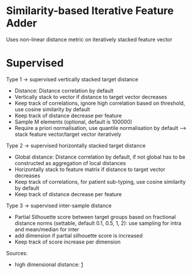 # Similarity-based Iterative Feature Adder
Uses non-linear distance metric on iteratively stacked feature vector


# Supervised 

Type 1 -> supervised vertically stacked target distance
* Distance: Distance correlation by default
* Vertically stack to vector if distance to target vector decreases
* Keep track of correlations, ignore high correlation based on threshold, use cosine similarity by default
* Keep track of distance decrease per feature
* Sample M elements (optional, default is 100000)
* Require a priori normalisation, use quantile normalisation by default
--> stack feature vector/target vector iteratively

Type 2 -> supervised horizontally stacked target distance
* Global distance: Distance correlation by default, if not global has to be constructed as aggregation of local distances 
* Horizontally stack to feature matrix if distance to target vector decreases
* Keep track of correlations, for patient sub-typing, use cosine similarity by default
* Keep track of distance decrease per feature

Type 3 -> supervised inter-sample distance
* Partial Silhouette score between target groups based on fractional distance norms (settable, default 0.1, 0.5, 1, 2): use sampling for intra and mean/median for inter
* add dimension if partial silhouette score is increased
* Keep track of score increase per dimension

Sources:
* high dimensional distance: [1](https://bib.dbvis.de/uploadedFiles/155.pdf)
